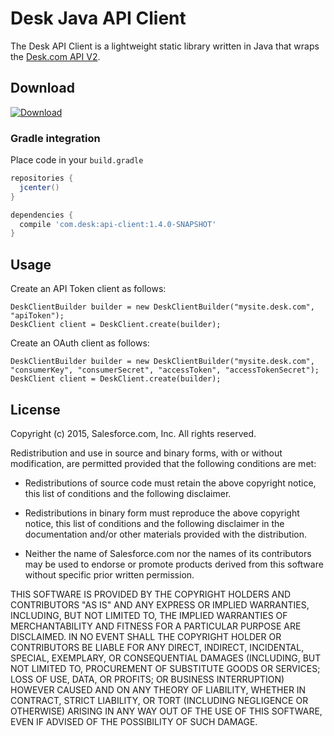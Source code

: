 # Desk Java API Client

The Desk API Client is a lightweight static library written in Java that wraps the [Desk.com API V2][1].

## Download
[![Download](https://api.bintray.com/packages/desk/public/api-client/images/download.svg)](https://bintray.com/desk/public/api-client/_latestVersion)

### Gradle integration

Place code in your `build.gradle`

```gradle
repositories {
  jcenter()
}

dependencies {
  compile 'com.desk:api-client:1.4.0-SNAPSHOT'
}
```

## Usage

Create an API Token client as follows:

```
DeskClientBuilder builder = new DeskClientBuilder("mysite.desk.com", "apiToken");
DeskClient client = DeskClient.create(builder);
```

Create an OAuth client as follows:

```
DeskClientBuilder builder = new DeskClientBuilder("mysite.desk.com", "consumerKey", "consumerSecret", "accessToken", "accessTokenSecret");
DeskClient client = DeskClient.create(builder);
```

## License

Copyright (c) 2015, Salesforce.com, Inc.
All rights reserved.

Redistribution and use in source and binary forms, with or without modification, are permitted provided that the following conditions are met:

* Redistributions of source code must retain the above copyright notice, this list of conditions and the following disclaimer.

* Redistributions in binary form must reproduce the above copyright notice, this list of conditions and the following disclaimer in the documentation and/or other materials provided with the distribution.

* Neither the name of Salesforce.com nor the names of its contributors may be used to endorse or promote products derived from this software without specific prior written permission.

THIS SOFTWARE IS PROVIDED BY THE COPYRIGHT HOLDERS AND CONTRIBUTORS "AS IS" AND ANY EXPRESS OR IMPLIED WARRANTIES, INCLUDING, BUT NOT LIMITED TO, THE IMPLIED WARRANTIES OF MERCHANTABILITY AND FITNESS FOR A PARTICULAR PURPOSE ARE DISCLAIMED. IN NO EVENT SHALL THE COPYRIGHT HOLDER OR CONTRIBUTORS BE LIABLE FOR ANY DIRECT, INDIRECT, INCIDENTAL, SPECIAL, EXEMPLARY, OR CONSEQUENTIAL DAMAGES (INCLUDING, BUT NOT LIMITED TO, PROCUREMENT OF SUBSTITUTE GOODS OR SERVICES; LOSS OF USE, DATA, OR PROFITS; OR BUSINESS INTERRUPTION) HOWEVER CAUSED AND ON ANY THEORY OF LIABILITY, WHETHER IN CONTRACT, STRICT LIABILITY, OR TORT (INCLUDING NEGLIGENCE OR OTHERWISE) ARISING IN ANY WAY OUT OF THE USE OF THIS SOFTWARE, EVEN IF ADVISED OF THE POSSIBILITY OF SUCH DAMAGE.

[1]: http://dev.desk.com
[2]: https://github.com/forcedotcom/DeskApiClient-Java/releases/latest
